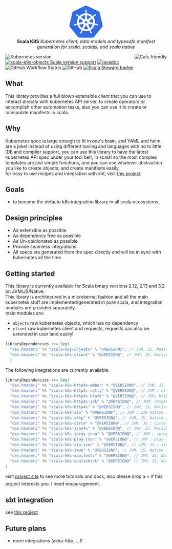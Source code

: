 <p align="center">
  <img src="https://raw.githubusercontent.com/kubernetes/kubernetes/master/logo/logo.png" height="100px" alt="kubernetes icon" />
  <br/>
  <strong>Scala K8S</strong>
  <i>Kubernetes client, data models and typesafe manifest generation for scala, scalajs, and scala native</i>
</p>

<a href="https://typelevel.org/cats/"><img src="https://typelevel.org/cats/img/cats-badge.svg" height="40px" align="right" alt="Cats friendly" /></a>

![Kubernetes version](https://img.shields.io/badge/Kubernetes-v1.28.2-blue?style=flat-square&logo=kubernetes&logoColor=white)
[![scala-k8s-objects Scala version support](https://index.scala-lang.org/hnaderi/scala-k8s/scala-k8s-objects/latest-by-scala-version.svg?style=flat-square)](https://index.scala-lang.org/hnaderi/scala-k8s/scala-k8s-objects)
[![javadoc](https://javadoc.io/badge2/dev.hnaderi/scala-k8s-docs_3/scaladoc.svg?style=flat-square)](https://javadoc.io/doc/dev.hnaderi/scala-k8s-docs_3)  
<img alt="GitHub Workflow Status" src="https://img.shields.io/github/actions/workflow/status/hnaderi/scala-k8s/ci.yml?style=flat-square">
<img alt="GitHub" src="https://img.shields.io/github/license/hnaderi/scala-k8s?style=flat-square">
[![Scala Steward badge](https://img.shields.io/badge/Scala_Steward-helping-blue.svg?style=flat-square&logo=data:image/png;base64,iVBORw0KGgoAAAANSUhEUgAAAA4AAAAQCAMAAAARSr4IAAAAVFBMVEUAAACHjojlOy5NWlrKzcYRKjGFjIbp293YycuLa3pYY2LSqql4f3pCUFTgSjNodYRmcXUsPD/NTTbjRS+2jomhgnzNc223cGvZS0HaSD0XLjbaSjElhIr+AAAAAXRSTlMAQObYZgAAAHlJREFUCNdNyosOwyAIhWHAQS1Vt7a77/3fcxxdmv0xwmckutAR1nkm4ggbyEcg/wWmlGLDAA3oL50xi6fk5ffZ3E2E3QfZDCcCN2YtbEWZt+Drc6u6rlqv7Uk0LdKqqr5rk2UCRXOk0vmQKGfc94nOJyQjouF9H/wCc9gECEYfONoAAAAASUVORK5CYII=)](https://scala-steward.org)

## What
This library provides a full blown extensible client that you can use to interact directly with kubernetes API server, to create operators or accomplish other automation tasks, also you can use it to create or manipulate manifests in scala.

## Why
Kubernetes spec is large enough to fit in one's brain, and YAML and helm are a joke! instead of using different tooling and languages with no to little IDE and compiler support, you can use this library to have the latest kubernetes API spec under your tool belt, in scala!
so the most complex templates are just simple functions, and you can use whatever abstraction you like to create objects; and create manifests easily.  
for easy to use recipes and integration with sbt, visit [this project](https://github.com/hnaderi/sbt-k8s)  

## Goals
- to become the defacto k8s integration library in all scala ecosystems 

## Design principles
- As extensible as possible
- As dependency free as possible
- As Un-opinionated as possible
- Provide seamless integrations
- All specs are generated from the spec directly and will be in sync with kubernetes all the time

## Getting started

This library is currently available for Scala binary versions 2.12, 2.13 and 3.2 on JVM/JS/Native.  
This library is architecured in a microkernel fashion and all the main kubernetes stuff are implemented/generated in pure scala, and integration modules are provided separately.  
main modules are:

- `objects` raw kubernetes objects, which has no dependency
- `client` raw kubernetes client and requests, requests can also be extended in user land easily!

``` scala
libraryDependencies ++= Seq(
  "dev.hnaderi" %% "scala-k8s-objects" % "@VERSION@", // JVM, JS, Native ; raw k8s objects
  "dev.hnaderi" %% "scala-k8s-client" % "@VERSION@", // JVM, JS, Native ; k8s client kernel and requests
  )
```

The following integrations are currently available:

```scala
libraryDependencies ++= Seq(
  "dev.hnaderi" %% "scala-k8s-http4s-ember" % "@VERSION@", // JVM, JS, Native ; http4s ember client integration
  "dev.hnaderi" %% "scala-k8s-http4s-netty" % "@VERSION@", // JVM ; http4s netty client integration
  "dev.hnaderi" %% "scala-k8s-http4s-blaze" % "@VERSION@", // JVM; http4s blaze client integration
  "dev.hnaderi" %% "scala-k8s-http4s-jdk" % "@VERSION@", // JVM; http4s jdk-client integration
  "dev.hnaderi" %% "scala-k8s-http4s" % "@VERSION@", // JVM, JS, Native ; http4s core and fs2 integration
  "dev.hnaderi" %% "scala-k8s-zio" % "@VERSION@", // JVM ; ZIO native integration using zio-http and zio-json 
  "dev.hnaderi" %% "scala-k8s-sttp" % "@VERSION@", // JVM, JS, Native ; sttp integration using jawn parser
  "dev.hnaderi" %% "scala-k8s-circe" % "@VERSION@", // JVM, JS ; circe integration
  "dev.hnaderi" %% "scala-k8s-json4s" % "@VERSION@", // JVM, JS, Native; json4s integration
  "dev.hnaderi" %% "scala-k8s-spray-json" % "@VERSION@", // JVM ; spray-json integration
  "dev.hnaderi" %% "scala-k8s-play-json" % "@VERSION@", // JVM ; play-json integration
  "dev.hnaderi" %% "scala-k8s-zio-json" % "@VERSION@", // JVM, JS ; zio-json integration
  "dev.hnaderi" %% "scala-k8s-jawn" % "@VERSION@", // JVM, JS, Native ; jawn integration
  "dev.hnaderi" %% "scala-k8s-manifests" % "@VERSION@", // JVM, JS, Native ; yaml manifest reading and generation
  "dev.hnaderi" %% "scala-k8s-scalacheck" % "@VERSION@" // JVM, JS, Native; scalacheck instances
)
```

visit [project site](https://projects.hnaderi.dev/scala-k8s) to see more tutorials and docs, 
also please drop a ⭐ if this project interests you. I need encouragement.

## sbt integration
see [this project](https://github.com/hnaderi/sbt-k8s)

## Future plans
- more integrations (akka-http, ...)!
